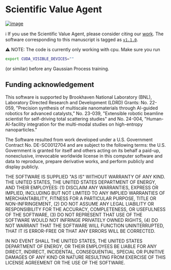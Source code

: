 # Scientific Value Agent

[![image](https://zenodo.org/badge/DOI/10.48550/arXiv.2210.12260.svg)](https://doi.org/10.48550/arXiv.2307.13871)

ℹ️ If you use the Scientific Value Agent, please consider citing our [work](https://doi.org/10.48550/arXiv.2307.13871). The software corresponding to this manuscript is tagged as [`v1.1.0`](https://github.com/matthewcarbone/ScientificValueAgent/releases/tag/v1.1.0).

⚠️ NOTE: The code is currently only working with cpu. Make sure you run

```bash
export CUDA_VISIBLE_DEVICES=""
```

(or similar) before any Gaussian Process training.

## Funding acknowledgement

This software is supported by Brookhaven National Laboratory (BNL), Laboratory Directed Research and Development (LDRD) Grants: No. 22-059, "Precision synthesis of multiscale nanomaterials through AI-guided robotics for advanced catalysts,” No. 23-039, "Extensible robotic beamline scientist for self-driving total scattering studies" and No. 24-004, "Human-AI-facility integration for the multi-modal studies on high-entropy nanoparticles."

The Software resulted from work developed under a U.S. Government Contract No. DE-SC0012704 and are subject to the following terms: the U.S. Government is granted for itself and others acting on its behalf a paid-up, nonexclusive, irrevocable worldwide license in this computer software and data to reproduce, prepare derivative works, and perform publicly and display publicly.

THE SOFTWARE IS SUPPLIED "AS IS" WITHOUT WARRANTY OF ANY KIND. THE UNITED STATES, THE UNITED STATES DEPARTMENT OF ENERGY, AND THEIR EMPLOYEES: (1) DISCLAIM ANY WARRANTIES, EXPRESS OR IMPLIED, INCLUDING BUT NOT LIMITED TO ANY IMPLIED WARRANTIES OF MERCHANTABILITY, FITNESS FOR A PARTICULAR PURPOSE, TITLE OR NON-INFRINGEMENT, (2) DO NOT ASSUME ANY LEGAL LIABILITY OR RESPONSIBILITY FOR THE ACCURACY, COMPLETENESS, OR USEFULNESS OF THE SOFTWARE, (3) DO NOT REPRESENT THAT USE OF THE SOFTWARE WOULD NOT INFRINGE PRIVATELY OWNED RIGHTS, (4) DO NOT WARRANT THAT THE SOFTWARE WILL FUNCTION UNINTERRUPTED, THAT IT IS ERROR-FREE OR THAT ANY ERRORS WILL BE CORRECTED.

IN NO EVENT SHALL THE UNITED STATES, THE UNITED STATES DEPARTMENT OF ENERGY, OR THEIR EMPLOYEES BE LIABLE FOR ANY DIRECT, INDIRECT, INCIDENTAL, CONSEQUENTIAL, SPECIAL OR PUNITIVE DAMAGES OF ANY KIND OR NATURE RESULTING FROM EXERCISE OF THIS LICENSE AGREEMENT OR THE USE OF THE SOFTWARE.
